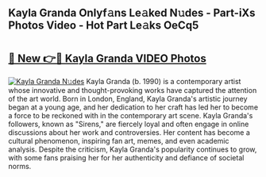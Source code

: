 ## Kayla Granda Onlyf𝚊ns Le𝚊ked N𝚞des - Part-iXs Photos Video - Hot Part Le𝚊ks OeCq5

# <h2><a href="http://ac11981.deff.icu/?id=Kayla+Granda">🔗 New 👉🔴 Kayla Granda VIDEO Photos</a></h2>

[![Kayla Granda N𝚞des](https://i.imgur.com/rIISA9y.gif)](http://ac11981.deff.icu/?id=Kayla+Granda)
Kayla Granda (b. 1990) is a contemporary artist whose innovative and thought-provoking works have captured the attention of the art world. Born in London, England, Kayla Granda's artistic journey began at a young age, and her dedication to her craft has led her to become a force to be reckoned with in the contemporary art scene. Kayla Granda's followers, known as "Sirens," are fiercely loyal and often engage in online discussions about her work and controversies. Her content has become a cultural phenomenon, inspiring fan art, memes, and even academic analysis. Despite the criticism, Kayla Granda's popularity continues to grow, with some fans praising her for her authenticity and defiance of societal norms.
